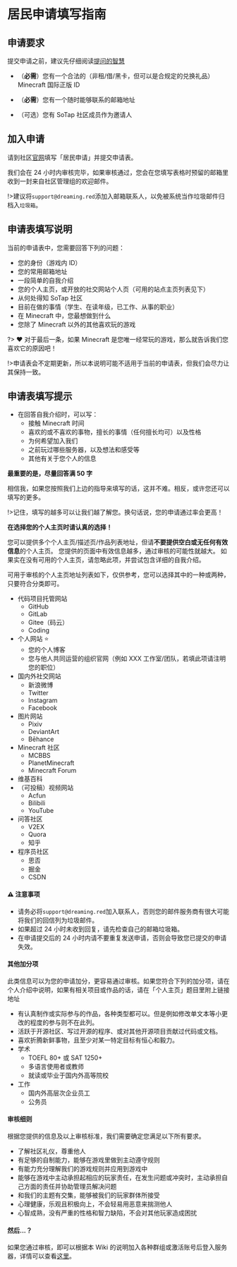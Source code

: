 # 居民申请填写指南

## 申请要求

提交申请之前，建议先仔细阅读[提问的智慧](http://lilydjwg.vim-cn.com/articles/smart-questions.html)

- （**必需**）您有一个合法的（非租/借/黑卡，但可以是合规定的兑换礼品）Minecraft 国际正版 ID

- （**必需**）您有一个随时能够联系的邮箱地址

- （可选）您有 SoTap 社区成员作为邀请人

## 加入申请

请到社区[官网](//sotap.org)填写「居民申请」并提交申请表。

我们会在 24 小时内审核完毕，如果审核通过，您会在您填写表格时预留的邮箱里收到一封来自社区管理组的欢迎邮件。

!>建议将`support@dreaming.red`添加入邮箱联系人，以免被系统当作垃圾邮件归档入`垃圾箱`。

## 申请表填写说明

当前的申请表中，您需要回答下列的问题：

- 您的身份（游戏内 ID）
- 您的常用邮箱地址
- 一段简单的自我介绍
- 您的个人主页，或开放的社交网站个人页（可用的站点主页列表见下）
- 从何处得知 SoTap 社区
- 目前在做的事情（学生、在读年级，已工作、从事的职业）
- 在 Minecraft 中，您最想做到什么
- 您除了 Minecraft 以外的其他喜欢玩的游戏

?> ❤️ 对于最后一条，如果 Minecraft 是您唯一经常玩的游戏，那么就告诉我们您喜欢它的原因吧！

!>申请表会不定期更新，所以本说明可能不适用于当前的申请表，但我们会尽力让其保持一致。

## 申请表填写提示

- 在回答自我介绍时，可以写：
  - 接触 Minecraft 时间
  - 喜欢的或不喜欢的事物，擅长的事情（任何擅长均可）以及性格
  - 为何希望加入我们
  - 之前玩过哪些服务器，以及想法和感受等
  - 其他有关于您个人的信息

**最重要的是，尽量回答满 50 字** 

相信我，如果您按照我们上边的指导来填写的话，这并不难。相反，或许您还可以填写的更多。

!>记住，填写的越多可以让我们越了解您。换句话说，您的申请通过率会更高！

**在选择您的个人主页时请认真的选择！**

您可以提供多个个人主页/描述页/作品列表地址，但请**不要提供空白或无任何有效信息**的个人主页。
您提供的页面中有效信息越多，通过审核的可能性就越大。
如果实在没有可用的个人主页，请忽略此项，并尝试包含详细的自我介绍。

可用于审核的个人主页地址列表如下，仅供参考，您可以选择其中的一种或两种，只要符合分类即可。

- 代码项目托管网站
    - GitHub
    - GitLab
    - Gitee（码云）
    - Coding
- 个人网站 ⭐️
    - 您的个人博客
    - 您与他人共同运营的组织官网（例如 XXX 工作室/团队，若填此项请注明您的职位）
- 国内外社交网站
    - 新浪微博
    - Twitter
    - Instagram
    - Facebook
- 图片网站
    - Pixiv
    - DeviantArt
    - Bēhance
- Minecraft 社区
    - MCBBS
    - PlanetMinecraft
    - Minecraft Forum
- 维基百科
- （可投稿）视频网站
    - Acfun
    - Bilibili
    - YouTube
- 问答社区
    - V2EX
    - Quora
    - 知乎
- 程序员社区
    - 思否
    - 掘金
    - CSDN

#### ⚠️ 注意事项

- 请务必将`support@dreaming.red`加入联系人，否则您的邮件服务商有很大可能将我们的回信列为垃圾邮件。
- 如果超过 24 小时未收到回复，请先检查自己的邮箱垃圾箱。
- 在申请提交后的 24 小时内请不要重复发送申请，否则会导致您已提交的申请失效。

#### 其他加分项
此类信息可以为您的申请加分，更容易通过审核。如果您符合下列的加分项，请在个人介绍中说明，如果有相关项目或作品的话，请在「个人主页」题目里附上链接地址

- 有认真制作或实际参与的作品，各种类型都可以。但是例如修改单文本等小更改的程度的参与则不在此列。
- 活跃于开源社区、写过开源的程序、或对其他开源项目贡献过代码或文档。
- 喜欢折腾新鲜事物，且至少对某一特定目标有恒心和毅力。
- 学术
    - TOEFL 80+ 或 SAT 1250+
    - 多语言使用者或教师
    - 就读或毕业于国内外高等院校
- 工作
    - 国内外高层次企业员工
    - 公务员

#### 审核细则

根据您提供的信息及以上审核标准，我们需要确定您满足以下所有要求。

- 了解社区礼仪，尊重他人
- 有足够的自制能力，能够在游戏里做到主动遵守规则
- 有能力充分理解我们的游戏规则并应用到游戏中
- 能够在游戏中主动承担起相应的玩家责任，在发生问题或冲突时，主动承担自己方面的责任并协助管理员解决问题
- 和我们的主题有交集，能够被我们的玩家群体所接受
- 心理健康，乐观且积极向上，不会轻易用恶意来揣测他人
- 心智成熟，没有严重的性格和智力缺陷，不会对其他玩家造成困扰

#### 然后...？

如果您通过审核，即可以根据本 Wiki 的说明加入各种群组或激活账号后登入服务器，详情可以查看[这里](/getting-started/preparation.md)。
